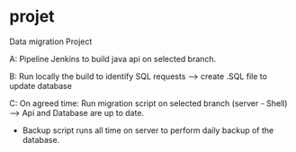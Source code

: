# projet
Data migration Project

A: Pipeline Jenkins to build java api on selected branch.

B: Run locally the build to identify SQL requests --> create .SQL file to update database

C: On agreed time: Run migration script on selected branch (server - Shell) --> Api and Database are up to date.

+ Backup script runs all time on server to perform daily backup of the database.
